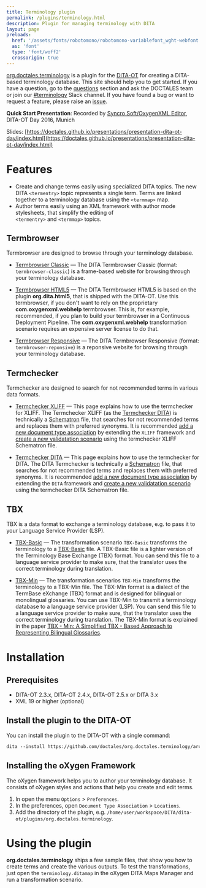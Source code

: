 ```yaml
---
title: Terminology plugin
permalink: /plugins/terminology.html
description: Plugin for managing terminology with DITA
layout: page
preloads:
  href: '/assets/fonts/robotomono/robotomono-variablefont_wght-webfont.woff2'
  as: 'font'
  type: 'font/woff2'
  crossorigin: true
---
```



[org.doctales.terminology](https://github.com/doctales/org.doctales.terminology) is a plugin for the [DITA-OT](http://dita-ot.github.io/) for creating a DITA-based terminology database. This site should help you to get started. If you have a question, go to the [questions](https://doctales.atlassian.net/wiki/display/TERM/questions/all) section and ask the DOCTALES team or join our [#terminology](https://doctales.slack.com/) Slack channel. If you have found a bug or want to request a feature, please raise an [issue](https://github.com/doctales/org.doctales.terminology/issues).

  

**Quick Start Presentation**: Recorded by [Syncro Soft/OxygenXML Editor](https://www.oxygenxml.com/about_us.html), DITA-OT Day 2016, Munich

Slides: [https://doctales.github.io/presentations/presentation-dita-ot-day/index.html](https://doctales.github.io/presentations/presentation-dita-ot-day/index.html)

  

  

Features
========

*   Create and change terms easily using specialized DITA topics. The new DITA `<termentry>` topic represents a single term. Terms are linked together to a terminology database using the `<termmap>` map.
*   Author terms easily using an <oXygen/> XML framework with author mode stylesheets, that simplify the editing of `<termentry>` and `<termmap>` topics.

  

Termbrowser
-----------

Termbrowser are designed to browse through your terminology database.

*   [Termbrowser Classic](/wiki/spaces/DOC/pages/40009112/Termbrowser+Classic) — The DITA Termbrowser Classic (format: `termbrowser-classic`) is a frame-based website for browsing through your terminology database.
    
*   [Termbrowser HTML5](/wiki/spaces/DOC/pages/40009067/Termbrowser+HTML5) — The DITA Termbrowser HTML5 is based on the plugin **org.dita.html5**, that is shipped with the DITA-OT. Use this termbrowser, if you don't want to rely on the proprietary **com.oxygenxml.webhelp** termbrowser. This is, for example, recommended, if you plan to build your termbrowser in a Continuous Deployment Pipeline. The **com.oxygenxml.webhelp** transformation scenario requires an expensive server license to do that.
    
*   [Termbrowser Responsive](/wiki/spaces/DOC/pages/40008984/Termbrowser+Responsive) — The DITA Termbrowser Responsive (format: `termbrowser-reponsive`) is a reponsive website for browsing through your terminology database.
    

  

Termchecker
-----------

Termchecker are designed to search for not recommended terms in various data formats.

*   [Termchecker XLIFF](/wiki/spaces/DOC/pages/40008144/Termchecker+XLIFF) — This page explains how to use the termchecker for XLIFF. The Termchecker XLIFF (as the [Termchecker DITA](/wiki/spaces/DOC/pages/40008098/Termchecker+DITA)) is technically a [Schematron](http://www.schematron.com/) file, that searches for not recommended terms and replaces them with preferred synonyms. It is recommended [add a new document type association](http://www.oxygenxml.com/doc/versions/19.0/ug-editor/topics/preferences-document-type-association.html) by extending the `XLIFF` framework and [create a new validatation scenario](https://www.oxygenxml.com/doc/versions/18/ug-editor/tasks/create-validation-scenario.html) using the termchecker XLIFF Schematron file.
    
*   [Termchecker DITA](/wiki/spaces/DOC/pages/40008098/Termchecker+DITA) — This page explains how to use the termchecker for DITA. The DITA Termchecker is technically a [Schematron](http://www.schematron.com/) file, that searches for not recommended terms and replaces them with preferred synonyms. It is recommended [add a new document type association](http://www.oxygenxml.com/doc/versions/19.0/ug-editor/topics/preferences-document-type-association.html) by extending the `DITA` framework and [create a new validatation scenario](https://www.oxygenxml.com/doc/versions/18/ug-editor/tasks/create-validation-scenario.html) using the termchecker DITA Schematron file.
    

  

TBX
---

TBX is a data format to exchange a terminology database, e.g. to pass it to your Language Service Provider (LSP).

*   [TBX-Basic](/wiki/spaces/DOC/pages/40008215/TBX-Basic) — The transformation scenario `TBX-Basic` transforms the terminology to a [TBX-Basic](http://www.ttt.org/oscarstandards/tbx/tbx-basic.html) file. A TBX-Basic file is a lighter version of the Terminology Base Exchange (TBX) format. You can send this file to a language service provider to make sure, that the translator uses the correct terminology during translation.
    
*   [TBX-Min](/wiki/spaces/DOC/pages/40008179/TBX-Min) — The transformation scenarios `TBX-Min` transforms the terminology to a TBX-Min file. The TBX-Min format is a dialect of the TermBase eXchange (TBX) format and is designed for bilingual or monolingual glossaries. You can use TBX-Min to transmit a terminology database to a language service provider (LSP). You can send this file to a language service provider to make sure, that the translator uses the correct terminology during translation. The TBX-Min format is explained in the paper [TBX - Min: A Simplified TBX - Based Approach to Representing Bilingual Glossaries](http://www.tbxinfo.net/wp-content/uploads/2016/10/lommel_melby_glenn_hayes_snow-final.pdf).
    

  

Installation
============

Prerequisites
-------------

*   DITA-OT 2.3.x, DITA-OT 2.4.x, DITA-OT 2.5.x or DITA 3.x
*   <oXygen/> XML 19 or higher (optional)

  

Install the plugin to the DITA-OT
---------------------------------

You can install the plugin to the DITA-OT with a single command:

```xml
dita --install https://github.com/doctales/org.doctales.terminology/archive/master.zip
```

  

Installing the oXygen Framework
---------------------------

The oXygen framework helps you to author your terminology database. It consists of oXygen styles and actions that help you create and edit terms.

1.  In <oXygen/> open the menu `Options` > `Preferences`.
2.  In the preferences, open `Document Type Association` > `Locations`.
3.  Add the directory of the plugin, e.g. `/home/user/workspace/DITA/dita-ot/plugins/org.doctales.terminology`.

  

Using the plugin
================

**org.doctales.terminology** ships a few sample files, that show you how to create terms and create the various outputs. To test the transformations, just open the `terminology.ditamap` in the oXygen DITA Maps Manager and run a transformation scenario.

